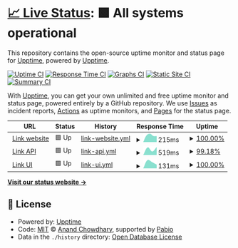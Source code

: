 # [📈 Live Status](https://status.linknature.io): <!--live status--> **🟩 All systems operational**

This repository contains the open-source uptime monitor and status page for [Upptime](https://upptime.js.org), powered by [Upptime](https://github.com/upptime/upptime).

[![Uptime CI](https://github.com/ben-linknature/linknature-status/workflows/Uptime%20CI/badge.svg)](https://github.com/ben-linknature/linknature-status/actions?query=workflow%3A%22Uptime+CI%22)
[![Response Time CI](https://github.com/ben-linknature/linknature-status/workflows/Response%20Time%20CI/badge.svg)](https://github.com/ben-linknature/linknature-status/actions?query=workflow%3A%22Response+Time+CI%22)
[![Graphs CI](https://github.com/ben-linknature/linknature-status/workflows/Graphs%20CI/badge.svg)](https://github.com/ben-linknature/linknature-status/actions?query=workflow%3A%22Graphs+CI%22)
[![Static Site CI](https://github.com/ben-linknature/linknature-status/workflows/Static%20Site%20CI/badge.svg)](https://github.com/ben-linknature/linknature-status/actions?query=workflow%3A%22Static+Site+CI%22)
[![Summary CI](https://github.com/ben-linknature/linknature-status/workflows/Summary%20CI/badge.svg)](https://github.com/ben-linknature/linknature-status/actions?query=workflow%3A%22Summary+CI%22)

With [Upptime](https://upptime.js.org), you can get your own unlimited and free uptime monitor and status page, powered entirely by a GitHub repository. We use [Issues](https://github.com/upptime/upptime/issues) as incident reports, [Actions](https://github.com/ben-linknature/linknature-status/actions) as uptime monitors, and [Pages](https://status.linknature.io) for the status page.

<!--start: status pages-->
<!-- This summary is generated by Upptime (https://github.com/upptime/upptime) -->
<!-- Do not edit this manually, your changes will be overwritten -->
<!-- prettier-ignore -->
| URL | Status | History | Response Time | Uptime |
| --- | ------ | ------- | ------------- | ------ |
| <img alt="" src="https://icons.duckduckgo.com/ip3/www.linknature.io.ico" height="13"> [Link website](https://www.linknature.io) | 🟩 Up | [link-website.yml](https://github.com/ben-linknature/linknature-status/commits/HEAD/history/link-website.yml) | <details><summary><img alt="Response time graph" src="./graphs/link-website/response-time-week.png" height="20"> 215ms</summary><br><a href="https://status.linknature.io/history/link-website"><img alt="Response time 215" src="https://img.shields.io/endpoint?url=https%3A%2F%2Fraw.githubusercontent.com%2Fben-linknature%2Flinknature-status%2FHEAD%2Fapi%2Flink-website%2Fresponse-time.json"></a><br><a href="https://status.linknature.io/history/link-website"><img alt="24-hour response time 187" src="https://img.shields.io/endpoint?url=https%3A%2F%2Fraw.githubusercontent.com%2Fben-linknature%2Flinknature-status%2FHEAD%2Fapi%2Flink-website%2Fresponse-time-day.json"></a><br><a href="https://status.linknature.io/history/link-website"><img alt="7-day response time 215" src="https://img.shields.io/endpoint?url=https%3A%2F%2Fraw.githubusercontent.com%2Fben-linknature%2Flinknature-status%2FHEAD%2Fapi%2Flink-website%2Fresponse-time-week.json"></a><br><a href="https://status.linknature.io/history/link-website"><img alt="30-day response time 215" src="https://img.shields.io/endpoint?url=https%3A%2F%2Fraw.githubusercontent.com%2Fben-linknature%2Flinknature-status%2FHEAD%2Fapi%2Flink-website%2Fresponse-time-month.json"></a><br><a href="https://status.linknature.io/history/link-website"><img alt="1-year response time 215" src="https://img.shields.io/endpoint?url=https%3A%2F%2Fraw.githubusercontent.com%2Fben-linknature%2Flinknature-status%2FHEAD%2Fapi%2Flink-website%2Fresponse-time-year.json"></a></details> | <details><summary><a href="https://status.linknature.io/history/link-website">100.00%</a></summary><a href="https://status.linknature.io/history/link-website"><img alt="All-time uptime 100.00%" src="https://img.shields.io/endpoint?url=https%3A%2F%2Fraw.githubusercontent.com%2Fben-linknature%2Flinknature-status%2FHEAD%2Fapi%2Flink-website%2Fuptime.json"></a><br><a href="https://status.linknature.io/history/link-website"><img alt="24-hour uptime 100.00%" src="https://img.shields.io/endpoint?url=https%3A%2F%2Fraw.githubusercontent.com%2Fben-linknature%2Flinknature-status%2FHEAD%2Fapi%2Flink-website%2Fuptime-day.json"></a><br><a href="https://status.linknature.io/history/link-website"><img alt="7-day uptime 100.00%" src="https://img.shields.io/endpoint?url=https%3A%2F%2Fraw.githubusercontent.com%2Fben-linknature%2Flinknature-status%2FHEAD%2Fapi%2Flink-website%2Fuptime-week.json"></a><br><a href="https://status.linknature.io/history/link-website"><img alt="30-day uptime 100.00%" src="https://img.shields.io/endpoint?url=https%3A%2F%2Fraw.githubusercontent.com%2Fben-linknature%2Flinknature-status%2FHEAD%2Fapi%2Flink-website%2Fuptime-month.json"></a><br><a href="https://status.linknature.io/history/link-website"><img alt="1-year uptime 100.00%" src="https://img.shields.io/endpoint?url=https%3A%2F%2Fraw.githubusercontent.com%2Fben-linknature%2Flinknature-status%2FHEAD%2Fapi%2Flink-website%2Fuptime-year.json"></a></details>
| <img alt="" src="https://icons.duckduckgo.com/ip3/api.linknature.io.ico" height="13"> [Link API](https://api.linknature.io/system/print) | 🟩 Up | [link-api.yml](https://github.com/ben-linknature/linknature-status/commits/HEAD/history/link-api.yml) | <details><summary><img alt="Response time graph" src="./graphs/link-api/response-time-week.png" height="20"> 519ms</summary><br><a href="https://status.linknature.io/history/link-api"><img alt="Response time 519" src="https://img.shields.io/endpoint?url=https%3A%2F%2Fraw.githubusercontent.com%2Fben-linknature%2Flinknature-status%2FHEAD%2Fapi%2Flink-api%2Fresponse-time.json"></a><br><a href="https://status.linknature.io/history/link-api"><img alt="24-hour response time 567" src="https://img.shields.io/endpoint?url=https%3A%2F%2Fraw.githubusercontent.com%2Fben-linknature%2Flinknature-status%2FHEAD%2Fapi%2Flink-api%2Fresponse-time-day.json"></a><br><a href="https://status.linknature.io/history/link-api"><img alt="7-day response time 519" src="https://img.shields.io/endpoint?url=https%3A%2F%2Fraw.githubusercontent.com%2Fben-linknature%2Flinknature-status%2FHEAD%2Fapi%2Flink-api%2Fresponse-time-week.json"></a><br><a href="https://status.linknature.io/history/link-api"><img alt="30-day response time 519" src="https://img.shields.io/endpoint?url=https%3A%2F%2Fraw.githubusercontent.com%2Fben-linknature%2Flinknature-status%2FHEAD%2Fapi%2Flink-api%2Fresponse-time-month.json"></a><br><a href="https://status.linknature.io/history/link-api"><img alt="1-year response time 519" src="https://img.shields.io/endpoint?url=https%3A%2F%2Fraw.githubusercontent.com%2Fben-linknature%2Flinknature-status%2FHEAD%2Fapi%2Flink-api%2Fresponse-time-year.json"></a></details> | <details><summary><a href="https://status.linknature.io/history/link-api">99.18%</a></summary><a href="https://status.linknature.io/history/link-api"><img alt="All-time uptime 99.18%" src="https://img.shields.io/endpoint?url=https%3A%2F%2Fraw.githubusercontent.com%2Fben-linknature%2Flinknature-status%2FHEAD%2Fapi%2Flink-api%2Fuptime.json"></a><br><a href="https://status.linknature.io/history/link-api"><img alt="24-hour uptime 100.00%" src="https://img.shields.io/endpoint?url=https%3A%2F%2Fraw.githubusercontent.com%2Fben-linknature%2Flinknature-status%2FHEAD%2Fapi%2Flink-api%2Fuptime-day.json"></a><br><a href="https://status.linknature.io/history/link-api"><img alt="7-day uptime 99.18%" src="https://img.shields.io/endpoint?url=https%3A%2F%2Fraw.githubusercontent.com%2Fben-linknature%2Flinknature-status%2FHEAD%2Fapi%2Flink-api%2Fuptime-week.json"></a><br><a href="https://status.linknature.io/history/link-api"><img alt="30-day uptime 99.18%" src="https://img.shields.io/endpoint?url=https%3A%2F%2Fraw.githubusercontent.com%2Fben-linknature%2Flinknature-status%2FHEAD%2Fapi%2Flink-api%2Fuptime-month.json"></a><br><a href="https://status.linknature.io/history/link-api"><img alt="1-year uptime 99.18%" src="https://img.shields.io/endpoint?url=https%3A%2F%2Fraw.githubusercontent.com%2Fben-linknature%2Flinknature-status%2FHEAD%2Fapi%2Flink-api%2Fuptime-year.json"></a></details>
| <img alt="" src="https://icons.duckduckgo.com/ip3/app.linknature.io.ico" height="13"> [Link UI](https://app.linknature.io) | 🟩 Up | [link-ui.yml](https://github.com/ben-linknature/linknature-status/commits/HEAD/history/link-ui.yml) | <details><summary><img alt="Response time graph" src="./graphs/link-ui/response-time-week.png" height="20"> 131ms</summary><br><a href="https://status.linknature.io/history/link-ui"><img alt="Response time 131" src="https://img.shields.io/endpoint?url=https%3A%2F%2Fraw.githubusercontent.com%2Fben-linknature%2Flinknature-status%2FHEAD%2Fapi%2Flink-ui%2Fresponse-time.json"></a><br><a href="https://status.linknature.io/history/link-ui"><img alt="24-hour response time 67" src="https://img.shields.io/endpoint?url=https%3A%2F%2Fraw.githubusercontent.com%2Fben-linknature%2Flinknature-status%2FHEAD%2Fapi%2Flink-ui%2Fresponse-time-day.json"></a><br><a href="https://status.linknature.io/history/link-ui"><img alt="7-day response time 131" src="https://img.shields.io/endpoint?url=https%3A%2F%2Fraw.githubusercontent.com%2Fben-linknature%2Flinknature-status%2FHEAD%2Fapi%2Flink-ui%2Fresponse-time-week.json"></a><br><a href="https://status.linknature.io/history/link-ui"><img alt="30-day response time 131" src="https://img.shields.io/endpoint?url=https%3A%2F%2Fraw.githubusercontent.com%2Fben-linknature%2Flinknature-status%2FHEAD%2Fapi%2Flink-ui%2Fresponse-time-month.json"></a><br><a href="https://status.linknature.io/history/link-ui"><img alt="1-year response time 131" src="https://img.shields.io/endpoint?url=https%3A%2F%2Fraw.githubusercontent.com%2Fben-linknature%2Flinknature-status%2FHEAD%2Fapi%2Flink-ui%2Fresponse-time-year.json"></a></details> | <details><summary><a href="https://status.linknature.io/history/link-ui">100.00%</a></summary><a href="https://status.linknature.io/history/link-ui"><img alt="All-time uptime 100.00%" src="https://img.shields.io/endpoint?url=https%3A%2F%2Fraw.githubusercontent.com%2Fben-linknature%2Flinknature-status%2FHEAD%2Fapi%2Flink-ui%2Fuptime.json"></a><br><a href="https://status.linknature.io/history/link-ui"><img alt="24-hour uptime 100.00%" src="https://img.shields.io/endpoint?url=https%3A%2F%2Fraw.githubusercontent.com%2Fben-linknature%2Flinknature-status%2FHEAD%2Fapi%2Flink-ui%2Fuptime-day.json"></a><br><a href="https://status.linknature.io/history/link-ui"><img alt="7-day uptime 100.00%" src="https://img.shields.io/endpoint?url=https%3A%2F%2Fraw.githubusercontent.com%2Fben-linknature%2Flinknature-status%2FHEAD%2Fapi%2Flink-ui%2Fuptime-week.json"></a><br><a href="https://status.linknature.io/history/link-ui"><img alt="30-day uptime 100.00%" src="https://img.shields.io/endpoint?url=https%3A%2F%2Fraw.githubusercontent.com%2Fben-linknature%2Flinknature-status%2FHEAD%2Fapi%2Flink-ui%2Fuptime-month.json"></a><br><a href="https://status.linknature.io/history/link-ui"><img alt="1-year uptime 100.00%" src="https://img.shields.io/endpoint?url=https%3A%2F%2Fraw.githubusercontent.com%2Fben-linknature%2Flinknature-status%2FHEAD%2Fapi%2Flink-ui%2Fuptime-year.json"></a></details>

<!--end: status pages-->

[**Visit our status website →**](https://status.linknature.io)

## 📄 License

- Powered by: [Upptime](https://github.com/upptime/upptime)
- Code: [MIT](./LICENSE) © [Anand Chowdhary](https://anandchowdhary.com), supported by [Pabio](https://pabio.com)
- Data in the `./history` directory: [Open Database License](https://opendatacommons.org/licenses/odbl/1-0/)
